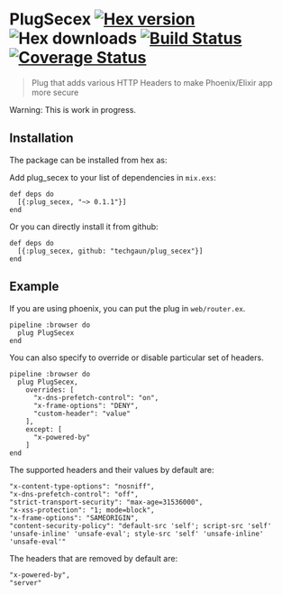 # PlugSecex [![Hex version](https://img.shields.io/hexpm/v/plug_secex.svg "Hex version")](https://hex.pm/packages/plug_secex) ![Hex downloads](https://img.shields.io/hexpm/dt/plug_secex.svg "Hex downloads") [![Build Status](https://semaphoreci.com/api/v1/techgaun/plug_secex/branches/master/badge.svg)](https://semaphoreci.com/techgaun/plug_secex) [![Coverage Status](https://coveralls.io/repos/github/techgaun/plug_secex/badge.svg?branch=master)](https://coveralls.io/github/techgaun/plug_secex?branch=master)

> Plug that adds various HTTP Headers to make Phoenix/Elixir app more secure

Warning: This is work in progress.

## Installation

The package can be installed from hex as:

Add plug_secex to your list of dependencies in `mix.exs`:

```
def deps do
  [{:plug_secex, "~> 0.1.1"}]
end
```

Or you can directly install it from github:

```
def deps do
  [{:plug_secex, github: "techgaun/plug_secex"}]
end
```

## Example

If you are using phoenix, you can put the plug in `web/router.ex`.

    pipeline :browser do
      plug PlugSecex
    end

You can also specify to override or disable particular set of headers.

    pipeline :browser do
      plug PlugSecex,
        overrides: [
          "x-dns-prefetch-control": "on",
          "x-frame-options": "DENY",
          "custom-header": "value"
        ],
        except: [
          "x-powered-by"
        ]
    end

The supported headers and their values by default are:

    "x-content-type-options": "nosniff",
    "x-dns-prefetch-control": "off",
    "strict-transport-security": "max-age=31536000",
    "x-xss-protection": "1; mode=block",
    "x-frame-options": "SAMEORIGIN",
    "content-security-policy": "default-src 'self'; script-src 'self' 'unsafe-inline' 'unsafe-eval'; style-src 'self' 'unsafe-inline' 'unsafe-eval'"

The headers that are removed by default are:

    "x-powered-by",
    "server"

